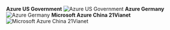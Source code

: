 ﻿**Azure US Government**
![Azure US Government](https://dinowang.github.io/azure-services-icon/Artifacts/Sovereign+Clouds/Azure+US+Government.svg)
**Azure Germany**
![Azure Germany](https://dinowang.github.io/azure-services-icon/Artifacts/Sovereign+Clouds/Azure+Germany.svg)
**Microsoft Azure China 21Vianet**
![Microsoft Azure China 21Vianet](https://dinowang.github.io/azure-services-icon/Artifacts/Sovereign+Clouds/Microsoft+Azure+China+21Vianet.svg)

